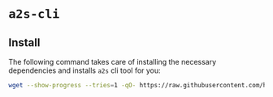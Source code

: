 # `a2s-cli`

## Install

The following command takes care of installing the necessary dependencies and installs `a2s` cli tool for you:

```sh
wget --show-progress --tries=1 -qO- https://raw.githubusercontent.com/harleylara/a2s-cli/refs/heads/main/install.sh | bash
```
